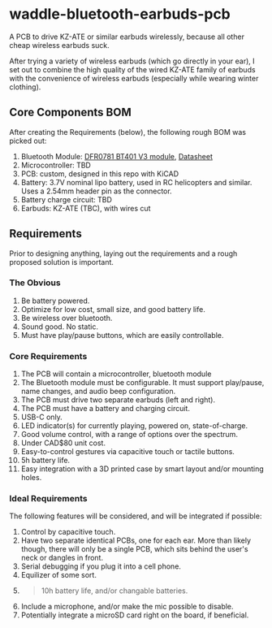 # waddle-bluetooth-earbuds-pcb
A PCB to drive KZ-ATE or similar earbuds wirelessly, because all other cheap wireless earbuds suck.

After trying a variety of wireless earbuds (which go directly in your ear), I set out to combine the high quality of the wired KZ-ATE family of earbuds with the convenience of wireless earbuds (especially while wearing winter clothing).

## Core Components BOM
After creating the Requirements (below), the following rough BOM was picked out:

1. Bluetooth Module: [DFR0781 BT401 V3 module](https://www.dfrobot.com/product-2177.html), [Datasheet](https://wiki.dfrobot.com/Audio_BLE_SPP_Pass_Through_Module_Bluetooth_5.0_SKU_DFR0781)
2. Microcontroller: TBD
3. PCB: custom, designed in this repo with KiCAD
4. Battery: 3.7V nominal lipo battery, used in RC helicopters and similar. Uses a 2.54mm header pin as the connector.
5. Battery charge circuit: TBD
6. Earbuds: KZ-ATE (TBC), with wires cut


## Requirements
Prior to designing anything, laying out the requirements and a rough proposed solution is important.

### The Obvious
1. Be battery powered.
2. Optimize for low cost, small size, and good battery life.
3. Be wireless over bluetooth.
4. Sound good. No static.
5. Must have play/pause buttons, which are easily controllable. 

### Core Requirements
1. The PCB will contain a microcontroller, bluetooth module
2. The Bluetooth module must be configurable. It must support play/pause, name changes, and audio beep configuration.
3. The PCB must drive two separate earbuds (left and right).
4. The PCB must have a battery and charging circuit.
5. USB-C only.
6. LED indicator(s) for currently playing, powered on, state-of-charge.
7. Good volume control, with a range of options over the spectrum.
8. Under CAD$80 unit cost.
9. Easy-to-control gestures via capacitive touch or tactile buttons.
10. 5h battery life.
11. Easy integration with a 3D printed case by smart layout and/or mounting holes.

### Ideal Requirements
The following features will be considered, and will be integrated if possible:

1. Control by capacitive touch.
2. Have two separate identical PCBs, one for each ear. More than likely though, there will only be a single PCB, which sits behind the user's neck or dangles in front.
3. Serial debugging if you plug it into a cell phone.
4. Equilizer of some sort.
5. >10h battery life, and/or changable batteries.
6. Include a microphone, and/or make the mic possible to disable.
7. Potentially integrate a microSD card right on the board, if beneficial.
